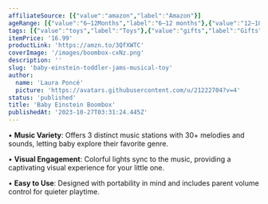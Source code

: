 ```yaml
---
affiliateSource: [{"value":"amazon","label":"Amazon"}]
ageRange: [{"value":"6–12Months","label":"6–12 months"},{"value":"12–18Months","label":"12–18 months"},{"value":"18–24Months","label":"18–24 months"}]
tags: [{"value":"toys","label":"Toys"},{"value":"gifts","label":"Gifts"},{"value":"amazon","label":"Amazon"}]
itemPrice: '16.99'
productLink: 'https://amzn.to/3QfXWTC'
coverImage: '/images/boombox-cxNz.png'
description: ''
slug: 'baby-einstein-toddler-jams-musical-toy'
author:
  name: 'Laura Poncé'
  picture: 'https://avatars.githubusercontent.com/u/21222704?v=4'
status: 'published'
title: 'Baby Einstein Boombox'
publishedAt: '2023-10-27T03:31:24.445Z'
---
```


• **Music Variety**: Offers 3 distinct music stations with 30+ melodies and sounds, letting baby explore their favorite genre.

• **Visual Engagement**: Colorful lights sync to the music, providing a captivating visual experience for your little one.

• **Easy to Use**: Designed with portability in mind and includes parent volume control for quieter playtime.

